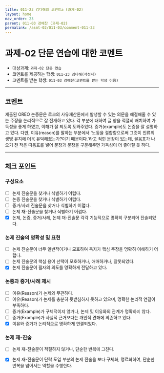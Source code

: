 ```yaml
---
title: 011-23 김다해의 코멘트a (과제-02) 
layout: home
nav_order: 23
parent: 011-03 강예찬 (과제-02)
permalink: /asmt-02/011-03/comment-011-23
---
```


# 과제-02 단문 연습에 대한 코멘트

- 대상과제: `과제-02 단문 연습`
- 코멘트를 제공하는 학생: `011-23 김다해(작성자)` 
- 코멘트를 받는 학생: `011-03 강예찬(코멘트를 받는 학생 이름)` 

---

## 코멘트

제출된 OREO 논증문은 로크의 사유재산론에서 발생할 수 있는 의문을 해결해줄 수 있는 주장을 논리적으로 잘 전개하고 있다. 각 부분에 대하여 글 양을 적절히 배치하여 가독성을 좋게 하였고, 이해가 잘 되도록 도와주었다. 증거(example)도 논증을 잘 설명하고 있다. 다만, 이유(reason)를 말하는 부분에서 '노동을 결합함으로써 그것이 인류의 생명 유지에 더욱 유익해졌는가?이기 때문이다.'라고 적힌 문장이 있는데, 물음표가 나오기 전 작은 따옴표를 넣어 문장과 문장을 구분해주면 가독성이 더 좋아질 듯 하다.   

---

## 체크 포인트

### **구성요소**
- [ ] 논제 진술문을 찾거나 식별하기 어렵다.
- [ ] 논증 진술문을 찾거나 식별하기 어렵다.
- [ ] 증거/사례 진술문을 찾거나 식별하기 어렵다.
- [ ] 논제 재-진술문을 찾거나 식별하기 어렵다.
- [x] 논제, 논증, 증거/사례, 논제 재-진술문 각각 기능적으로 명확히 구분되어 진술되었다.

### **논제 진술의 명확성 및 표현**  
- [ ] 논제 진술문이 너무 일반적이거나 모호하여 독자가 핵심 주장을 명확히 이해하기 어렵다.  
- [ ] 논제 진술문의 핵심 용어 선택이 모호하거나, 애매하거나, 잘못되었다.  
- [x] 논제 진술문이 필자의 의도를 명확하게 전달하고 있다.  

### **논증과 증거/사례 제시**  
- [ ] 이유(Reason)가 논제와 무관하다.
- [ ] 이유(Reason)가 논제를 충분히 뒷받침하지 못하고 있으며, 명확한 논리적 연결이 부족하다.  
- [ ] 증거(Example)가 구체적이지 않거나, 논제 및 이유와의 관계가 명확하지 않다. 
- [ ] 증거(Example)가 사실적 근거보다는 개인적 견해에 의존하고 있다.  
- [x] 이유와 증거가 논리적으로 명확하게 연결되었다.  

### **논제 재-진술**  
- [ ] 논제 재-진술문이 적절하지 않거나, 단순한 반복에 그친다.   
- [x] 논제 재-진술문이 단락 도입 부분의 논제 진술을 보다 구체화, 명료화하여, 단순한 반복을 넘어서는 역할을 수행한다.  

